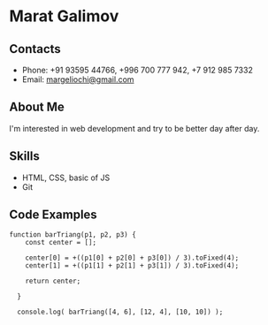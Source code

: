 # Marat Galimov

## Contacts

* Phone: +91 93595 44766,
         +996 700 777 942,
         +7 912 985 7332
* Email: margeliochi@gmail.com

## About Me

I'm interested in web development and try to be better day after day.

## Skills

* HTML, CSS, basic of JS
* Git

## Code Examples
```
function barTriang(p1, p2, p3) {
    const center = [];
          
    center[0] = +((p1[0] + p2[0] + p3[0]) / 3).toFixed(4);   
    center[1] = +((p1[1] + p2[1] + p3[1]) / 3).toFixed(4);
    
    return center;
    
  }

  console.log( barTriang([4, 6], [12, 4], [10, 10]) );
```

